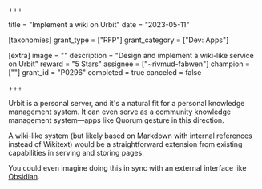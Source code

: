 +++

title = "Implement a wiki on Urbit"
date = "2023-05-11"

[taxonomies]
grant_type = ["RFP"]
grant_category = ["Dev: Apps"]

[extra]
image = ""
description = "Design and implement a wiki-like service on Urbit"
reward = "5 Stars"
assignee = ["~rivmud-fabwen"]
champion = [""]
grant_id = "P0296"
completed = true
canceled = false

+++

Urbit is a personal server, and it's a natural fit for a personal knowledge management system.  It can even serve as a community knowledge management system—apps like Quorum gesture in this direction.

A wiki-like system (but likely based on Markdown with internal references instead of Wikitext) would be a straightforward extension from existing capabilities in serving and storing pages.

You could even imagine doing this in sync with an external interface like [Obsidian](https://obsidian.md/).
